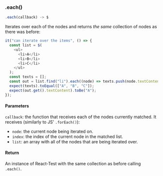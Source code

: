 ### .each()

```js
.each(callback) -> $
```

Iterates over each of the nodes and returns _the same_ collection of nodes as there was before:

```js
it("can iterate over the items", () => {
  const list = $(
    <ul>
      <li>A</li>
      <li>B</li>
      <li>C</li>
    </ul>
  );
  const texts = [];
  const out = list.find("li").each((node) => texts.push(node.textContent));
  expect(texts).toEqual(["A", "B", "C"]);
  expect(out.get().textContent).toBe("A");
});
```

#### Parameters

`callback`: the function that receives each of the nodes currently matched. It receives (similarly to JS' `.forEach()`):

- `node`: the current node being iterated on.
- `index`: the index of the current node in the matched list.
- `list`: an array with all of the nodes that are being iterated over.

#### Return

An instance of React-Test with the same collection as before calling `.each()`.
